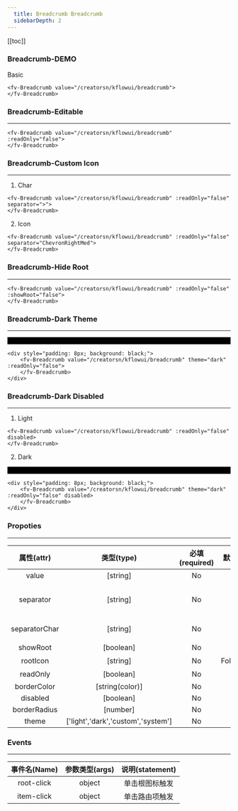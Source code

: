 ```yaml
---
  title: Breadcrumb Breadcrumb
  sidebarDepth: 2
---
```

  
[[toc]]

### Breadcrumb-DEMO 

Basic

<fv-Breadcrumb value="/creatorsn/kflowui/breadcrumb">
</fv-Breadcrumb>

```vue
<fv-Breadcrumb value="/creatorsn/kflowui/breadcrumb">
</fv-Breadcrumb>
```

### Breadcrumb-Editable
---

<fv-Breadcrumb value="/creatorsn/kflowui/breadcrumb" :readOnly="false">
</fv-Breadcrumb>

```vue
<fv-Breadcrumb value="/creatorsn/kflowui/breadcrumb" :readOnly="false">
</fv-Breadcrumb>
```

### Breadcrumb-Custom Icon
---

1. Char

<fv-Breadcrumb value="/creatorsn/kflowui/breadcrumb" :readOnly="false" separator=">">
</fv-Breadcrumb>

```vue
<fv-Breadcrumb value="/creatorsn/kflowui/breadcrumb" :readOnly="false" separator=">">
</fv-Breadcrumb>
```

2. Icon

<fv-Breadcrumb value="/creatorsn/kflowui/breadcrumb" :readOnly="false" separator="ChevronRightMed">
</fv-Breadcrumb>

```vue
<fv-Breadcrumb value="/creatorsn/kflowui/breadcrumb" :readOnly="false" separator="ChevronRightMed">
</fv-Breadcrumb>
```

### Breadcrumb-Hide Root
---

<fv-Breadcrumb value="/creatorsn/kflowui/breadcrumb" :readOnly="false" :showRoot="false">
</fv-Breadcrumb>

```vue
<fv-Breadcrumb value="/creatorsn/kflowui/breadcrumb" :readOnly="false" :showRoot="false">
</fv-Breadcrumb>
```

### Breadcrumb-Dark Theme
---

<div style="padding: 8px; background: black;">
<fv-Breadcrumb value="/creatorsn/kflowui/breadcrumb" theme="dark" :readOnly="false">
</fv-Breadcrumb>
</div>

```vue
<div style="padding: 8px; background: black;">
    <fv-Breadcrumb value="/creatorsn/kflowui/breadcrumb" theme="dark" :readOnly="false">
    </fv-Breadcrumb>
</div>
```

### Breadcrumb-Dark Disabled
---
1. Light

<fv-Breadcrumb value="/creatorsn/kflowui/breadcrumb" :readOnly="false" disabled>
</fv-Breadcrumb>

```vue
<fv-Breadcrumb value="/creatorsn/kflowui/breadcrumb" :readOnly="false" disabled>
</fv-Breadcrumb>
```

2. Dark

<div style="padding: 8px; background: black;">
<fv-Breadcrumb value="/creatorsn/kflowui/breadcrumb" theme="dark" :readOnly="false" disabled>
</fv-Breadcrumb>
</div>

```vue
<div style="padding: 8px; background: black;">
    <fv-Breadcrumb value="/creatorsn/kflowui/breadcrumb" theme="dark" :readOnly="false" disabled>
    </fv-Breadcrumb>
</div>
```

### Propoties
---
|  属性(attr)   |             类型(type)             | 必填(required) | 默认值(default)  |       说明(statement)        |
|:-------------:|:----------------------------------:|:--------------:|:----------------:|:----------------------------:|
|     value     |              [string]              |       No       |       N/A        |          字符串路径          |
|   separator   |              [string]              |       No       |        /         | 分隔符显示, 可以是字符或图标 |
| separatorChar |              [string]              |       No       |        /         |      以什么字符分割路径      |
|   showRoot    |             [boolean]              |       No       |       true       |          显示根图标          |
|   rootIcon    |              [string]              |       No       | FolderHorizontal |            根图标            |
|   readOnly    |             [boolean]              |       No       |       true       |           是否只读           |
|  borderColor  |          [string(color)]           |       No       |       N/A        |                              |
|   disabled    |             [boolean]              |       No       |      false       |                              |
| borderRadius  |              [number]              |       No       |        2         |                              |
|     theme     | ['light','dark','custom','system'] |       No       |      system      |                              |


### Events
---
| 事件名(Name) | 参数类型(args) | 说明(statement) |
|:------------:|:--------------:|:---------------:|
|  root-click  |     object     | 单击根图标触发  |
|  item-click  |     object     | 单击路由项触发  |
  
